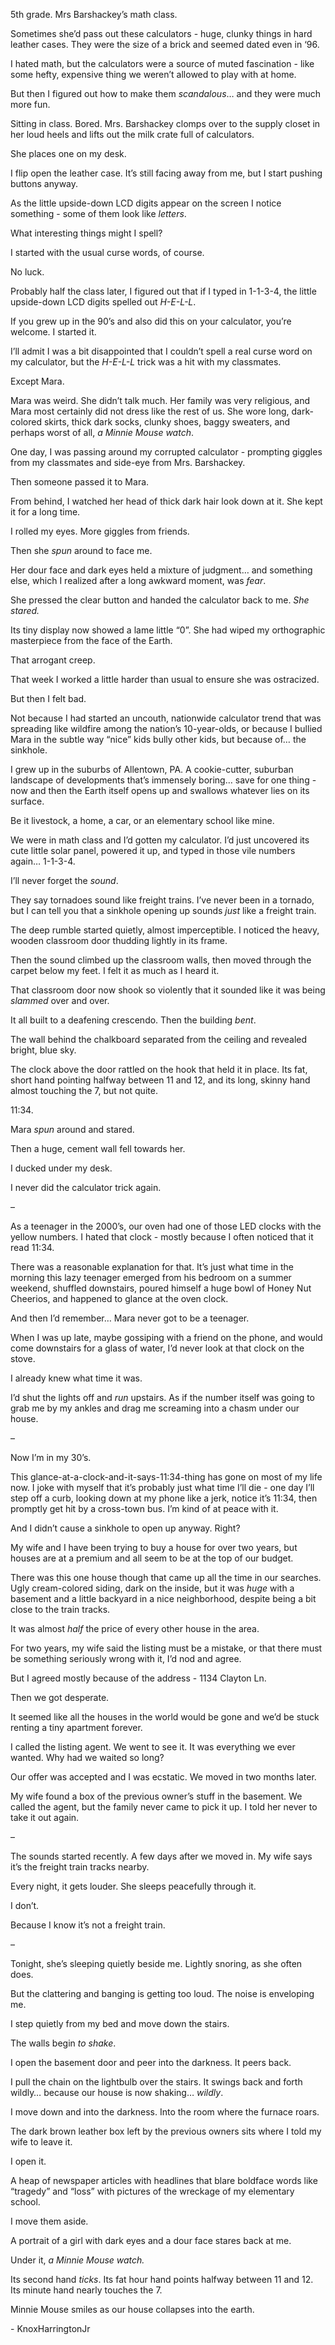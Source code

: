 5th grade.  Mrs Barshackey’s math class.

Sometimes she’d pass out these calculators - huge, clunky things in hard leather cases.  They were the size of a brick and seemed dated even in ‘96.

I hated math, but the calculators were a source of muted fascination - like some hefty, expensive thing we weren’t allowed to play with at home.

But then I figured out how to make them *scandalous*… and they were much more fun.

Sitting in class.  Bored.  Mrs. Barshackey clomps over to the supply closet in her loud heels and lifts out the milk crate full of calculators.

She places one on my desk.

I flip open the leather case.  It’s still facing away from me, but I start pushing buttons anyway.

As the little upside-down LCD digits appear on the screen I notice something - some of them look like *letters*.

What interesting things might I spell?

I started with the usual curse words, of course.

No luck.

Probably half the class later, I figured out that if I typed in 1-1-3-4, the little upside-down LCD digits spelled out *H-E-L-L*.

If you grew up in the 90’s and also did this on your calculator, you’re welcome.  I started it.

I’ll admit I was a bit disappointed that I couldn’t spell a real curse word on my calculator, but the *H-E-L-L* trick was a hit with my classmates.

Except Mara.

Mara was weird.  She didn’t talk much.  Her family was very religious, and Mara most certainly did not dress like the rest of us.  She wore long, dark-colored skirts, thick dark socks, clunky shoes, baggy sweaters, and perhaps worst of all, *a Minnie Mouse watch*.

One day, I was passing around my corrupted calculator - prompting giggles from my classmates and side-eye from Mrs. Barshackey.

Then someone passed it to Mara.

From behind, I watched her head of thick dark hair look down at it.  She kept it for a long time.

I rolled my eyes.  More giggles from friends.

Then she *spun* around to face me.

Her dour face and dark eyes held a mixture of judgment… and something else, which I realized after a long awkward moment, was *fear*.

She pressed the clear button and handed the calculator back to me.  *She stared.*

Its tiny display now showed a lame little “0”.  She had wiped my orthographic masterpiece from the face of the Earth.

That arrogant creep.

That week I worked a little harder than usual to ensure she was ostracized.

But then I felt bad.

Not because I had started an uncouth, nationwide calculator trend that was spreading like wildfire among the nation’s 10-year-olds, or because I bullied Mara in the subtle way “nice” kids bully other kids, but because of… the sinkhole.

I grew up in the suburbs of Allentown, PA.  A cookie-cutter, suburban landscape of developments that’s immensely boring… save for one thing - now and then the Earth itself opens up and swallows whatever lies on its surface.

Be it livestock, a home, a car, or an elementary school like mine.

We were in math class and I’d gotten my calculator.  I’d just uncovered its cute little solar panel, powered it up, and typed in those vile numbers again… 1-1-3-4.

I’ll never forget the *sound*.

They say tornadoes sound like freight trains.  I’ve never been in a tornado, but I can tell you that a sinkhole opening up sounds *just* like a freight train.

The deep rumble started quietly, almost imperceptible.  I noticed the heavy, wooden classroom door thudding lightly in its frame.

Then the sound climbed up the classroom walls, then moved through the carpet below my feet.  I felt it as much as I heard it.

That classroom door now shook so violently that it sounded like it was being *slammed* over and over.

It all built to a deafening crescendo.  Then the building *bent*.

The wall behind the chalkboard separated from the ceiling and revealed bright, blue sky.

The clock above the door rattled on the hook that held it in place.  Its fat, short hand pointing halfway between 11 and 12, and its long, skinny hand almost touching the 7, but not quite.

11:34.

Mara *spun* around and stared.

Then a huge, cement wall fell towards her.

I ducked under my desk.

I never did the calculator trick again.

–

As a teenager in the 2000’s, our oven had one of those LED clocks with the yellow numbers.  I hated that clock - mostly because I often noticed that it read 11:34.

There was a reasonable explanation for that.  It’s just what time in the morning this lazy teenager emerged from his bedroom on a summer weekend, shuffled downstairs, poured himself a huge bowl of Honey Nut Cheerios, and happened to glance at the oven clock.

And then I’d remember… Mara never got to be a teenager.

When I was up late, maybe gossiping with a friend on the phone, and would come downstairs for a glass of water, I’d never look at that clock on the stove.

I already knew what time it was.

I’d shut the lights off and *run* upstairs.  As if the number itself was going to grab me by my ankles and drag me screaming into a chasm under our house.

–

Now I’m in my 30’s.

This glance-at-a-clock-and-it-says-11:34-thing has gone on most of my life now.  I joke with myself that it’s probably just what time I’ll die - one day I’ll step off a curb, looking down at my phone like a jerk, notice it’s 11:34, then promptly get hit by a cross-town bus.  I’m kind of at peace with it.

And I didn’t cause a sinkhole to open up anyway.  Right?

My wife and I have been trying to buy a house for over two years, but houses are at a premium and all seem to be at the top of our budget.

There was this one house though that came up all the time in our searches.  Ugly cream-colored siding, dark on the inside, but it was *huge* with a basement and a little backyard in a nice neighborhood, despite being a bit close to the train tracks.

It was almost *half* the price of every other house in the area.

For two years, my wife said the listing must be a mistake, or that there must be something seriously wrong with it, I’d nod and agree.

But I agreed mostly because of the address - 1134 Clayton Ln.

Then we got desperate.

It seemed like all the houses in the world would be gone and we’d be stuck renting a tiny apartment forever.

I called the listing agent.  We went to see it.  It was everything we ever wanted.  Why had we waited so long?

Our offer was accepted and I was ecstatic.  We moved in two months later.

My wife found a box of the previous owner’s stuff in the basement.  We called the agent, but the family never came to pick it up.  I told her never to take it out again.

–

The sounds started recently.  A few days after we moved in.  My wife says it’s the freight train tracks nearby.

Every night, it gets louder.  She sleeps peacefully through it.

I don’t.

Because I know it’s not a freight train.

–

Tonight, she’s sleeping quietly beside me.  Lightly snoring, as she often does.

But the clattering and banging is getting too loud.  The noise is enveloping me.

I step quietly from my bed and move down the stairs.

The walls begin *to shake*.

I open the basement door and peer into the darkness.  It peers back.

I pull the chain on the lightbulb over the stairs.  It swings back and forth wildly… because our house is now shaking… *wildly*.

I move down and into the darkness.  Into the room where the furnace roars.

The dark brown leather box left by the previous owners sits where I told my wife to leave it.

I open it.

A heap of newspaper articles with headlines that blare boldface words like “tragedy” and “loss” with pictures of the wreckage of my elementary school.

I move them aside.

A portrait of a girl with dark eyes and a dour face stares back at me.

Under it, *a Minnie Mouse watch.*

Its second hand *ticks*.  Its fat hour hand points halfway between 11 and 12.  Its minute hand nearly touches the 7.

Minnie Mouse smiles as our house collapses into the earth.

\- KnoxHarringtonJr